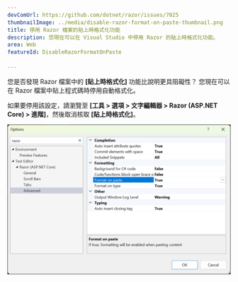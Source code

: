 ```yaml
---
devComUrl: https://github.com/dotnet/razor/issues/7025
thumbnailImage: ../media/disable-razor-format-on-paste-thumbnail.png
title: 停用 Razor 檔案的貼上時格式化功能
description: 您現在可以在 Visual Studio 中停用 Razor 的貼上時格式化功能。
area: Web
featureId: DisableRazorFormatOnPaste

---
```



您是否發現 Razor 檔案中的 **[貼上時格式化]** 功能比說明更具阻礙性？ 您現在可以在 Razor 檔案中貼上程式碼時停用自動格式化。

如果要停用該設定，請瀏覽至 **[工具 > 選項 > 文字編輯器 > Razor (ASP.NET Core) > 進階]**，然後取消核取 **[貼上時格式化]**。 

![停用 Razor 的貼上時格式化功能](../media/disable-razor-format-on-paste.png)
